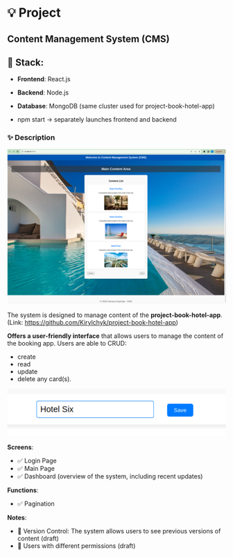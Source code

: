 # :bulb: Project

## Content Management System (CMS)

## :rocket: Stack:
- **Frontend**: React.js
- **Backend**: Node.js
- **Database**: MongoDB (same cluster used for project-book-hotel-app)

- npm start -> separately launches frontend and backend

### :sparkles: Description

![pic001.png](pics/pic001.png)

The system is designed to manage content of the **project-book-hotel-app**.
(Link: https://github.com/Kirylchyk/project-book-hotel-app)

**Offers a user-friendly interface** 
that allows users to manage the content of the booking app. 
Users are able to CRUD:
- create
- read
- update
- delete any card(s).

![pic002.png](pics/pic002.png)

**Screens**:
- :white_check_mark: Login Page 
- :white_check_mark: Main Page
- :white_check_mark: Dashboard (overview of the system, including recent updates)

**Functions**:
- :white_check_mark: Pagination

**Notes**:
- :construction: Version Control: The system allows users to see previous versions of content (draft)
- :construction: Users with different permissions (draft)

